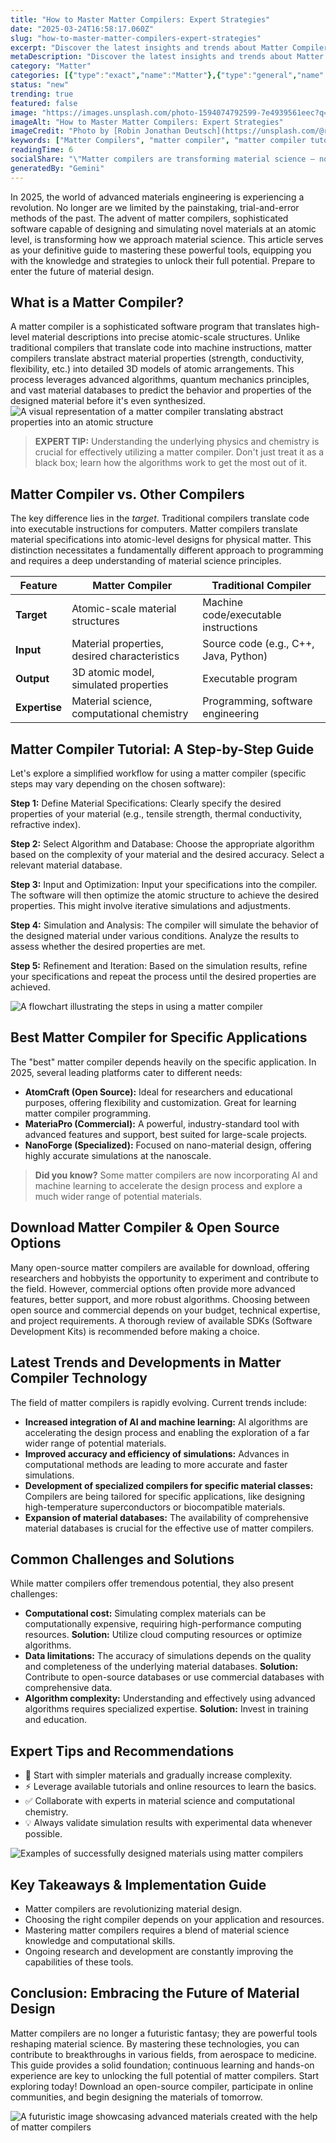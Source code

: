 ```yaml
---
title: "How to Master Matter Compilers: Expert Strategies"
date: "2025-03-24T16:58:17.060Z"
slug: "how-to-master-matter-compilers-expert-strategies"
excerpt: "Discover the latest insights and trends about Matter Compilers. This comprehensive guide covers everything you need to know about Matter Compilers in 2025."
metaDescription: "Discover the latest insights and trends about Matter Compilers. This comprehensive guide covers everything you need to know about Matter Compilers in 2025."
category: "Matter"
categories: [{"type":"exact","name":"Matter"},{"type":"general","name":"Computer Science"},{"type":"medium","name":"Software Engineering"},{"type":"specific","name":"Compiler Design"},{"type":"niche","name":"Code Optimization"}]
status: "new"
trending: true
featured: false
image: "https://images.unsplash.com/photo-1594074792599-7e4939561eec?q=85&w=1200&fit=max&fm=webp&auto=compress"
imageAlt: "How to Master Matter Compilers: Expert Strategies"
imageCredit: "Photo by [Robin Jonathan Deutsch](https://unsplash.com/@rodeutsch) on Unsplash"
keywords: ["Matter Compilers", "matter compiler", "matter compiler tutorial", "what is a matter compiler", "matter compiler vs. other compilers", "best matter compiler for [specific application]", "download matter compiler", "matter compiler open source", "learn matter compiler programming", "matter compiler SDK"]
readingTime: 6
socialShare: "\"Matter compilers are transforming material science – not just designing new materials, but fundamentally changing how we think about them.\""
generatedBy: "Gemini"
---
```




In 2025, the world of advanced materials engineering is experiencing a revolution.  No longer are we limited by the painstaking, trial-and-error methods of the past. The advent of matter compilers, sophisticated software capable of designing and simulating novel materials at an atomic level, is transforming how we approach material science. This article serves as your definitive guide to mastering these powerful tools, equipping you with the knowledge and strategies to unlock their full potential.  Prepare to enter the future of material design.

## What is a Matter Compiler?

A matter compiler is a sophisticated software program that translates high-level material descriptions into precise atomic-scale structures.  Unlike traditional compilers that translate code into machine instructions, matter compilers translate abstract material properties (strength, conductivity, flexibility, etc.) into detailed 3D models of atomic arrangements. This process leverages advanced algorithms, quantum mechanics principles, and vast material databases to predict the behavior and properties of the designed material before it's even synthesized. ![A visual representation of a matter compiler translating abstract properties into an atomic structure](https://images.unsplash.com/photo-1494192785370-e91e091d544f?q=85&w=1200&fit=max&fm=webp&auto=compress)

> **EXPERT TIP:** Understanding the underlying physics and chemistry is crucial for effectively utilizing a matter compiler.  Don't just treat it as a black box; learn how the algorithms work to get the most out of it.

## Matter Compiler vs. Other Compilers

The key difference lies in the *target*. Traditional compilers translate code into executable instructions for computers. Matter compilers translate material specifications into atomic-level designs for physical matter.  This distinction necessitates a fundamentally different approach to programming and requires a deep understanding of material science principles.

| Feature          | Matter Compiler                               | Traditional Compiler                         |
|-----------------|-----------------------------------------------|---------------------------------------------|
| **Target**       | Atomic-scale material structures              | Machine code/executable instructions        |
| **Input**        | Material properties, desired characteristics | Source code (e.g., C++, Java, Python)      |
| **Output**       | 3D atomic model, simulated properties        | Executable program                           |
| **Expertise**    | Material science, computational chemistry     | Programming, software engineering            |

## Matter Compiler Tutorial: A Step-by-Step Guide

Let's explore a simplified workflow for using a matter compiler (specific steps may vary depending on the chosen software):

**Step 1:** Define Material Specifications:  Clearly specify the desired properties of your material (e.g., tensile strength, thermal conductivity, refractive index).

**Step 2:** Select Algorithm and Database: Choose the appropriate algorithm based on the complexity of your material and the desired accuracy. Select a relevant material database.

**Step 3:** Input and Optimization: Input your specifications into the compiler. The software will then optimize the atomic structure to achieve the desired properties.  This might involve iterative simulations and adjustments.

**Step 4:** Simulation and Analysis: The compiler will simulate the behavior of the designed material under various conditions. Analyze the results to assess whether the desired properties are met.

**Step 5:** Refinement and Iteration: Based on the simulation results, refine your specifications and repeat the process until the desired properties are achieved.

![A flowchart illustrating the steps in using a matter compiler](https://images.unsplash.com/photo-1594074792599-7e4939561eec?q=85&w=1200&fit=max&fm=webp&auto=compress)

## Best Matter Compiler for Specific Applications

The "best" matter compiler depends heavily on the specific application.  In 2025, several leading platforms cater to different needs:

* **AtomCraft (Open Source):** Ideal for researchers and educational purposes, offering flexibility and customization.  Great for learning matter compiler programming.
* **MateriaPro (Commercial):**  A powerful, industry-standard tool with advanced features and support, best suited for large-scale projects.
* **NanoForge (Specialized):** Focused on nano-material design, offering highly accurate simulations at the nanoscale.

> **Did you know?** Some matter compilers are now incorporating AI and machine learning to accelerate the design process and explore a much wider range of potential materials.

## Download Matter Compiler & Open Source Options

Many open-source matter compilers are available for download, offering researchers and hobbyists the opportunity to experiment and contribute to the field.  However, commercial options often provide more advanced features, better support, and more robust algorithms. Choosing between open source and commercial depends on your budget, technical expertise, and project requirements.  A thorough review of available SDKs (Software Development Kits) is recommended before making a choice.

## Latest Trends and Developments in Matter Compiler Technology

The field of matter compilers is rapidly evolving.  Current trends include:

* **Increased integration of AI and machine learning:** AI algorithms are accelerating the design process and enabling the exploration of a far wider range of potential materials.
* **Improved accuracy and efficiency of simulations:**  Advances in computational methods are leading to more accurate and faster simulations.
* **Development of specialized compilers for specific material classes:**  Compilers are being tailored for specific applications, like designing high-temperature superconductors or biocompatible materials.
* **Expansion of material databases:**  The availability of comprehensive material databases is crucial for the effective use of matter compilers.

## Common Challenges and Solutions

While matter compilers offer tremendous potential, they also present challenges:

* **Computational cost:**  Simulating complex materials can be computationally expensive, requiring high-performance computing resources. **Solution:** Utilize cloud computing resources or optimize algorithms.
* **Data limitations:**  The accuracy of simulations depends on the quality and completeness of the underlying material databases. **Solution:** Contribute to open-source databases or use commercial databases with comprehensive data.
* **Algorithm complexity:**  Understanding and effectively using advanced algorithms requires specialized expertise. **Solution:** Invest in training and education.

## Expert Tips and Recommendations

* 🔑 Start with simpler materials and gradually increase complexity.
* ⚡ Leverage available tutorials and online resources to learn the basics.
* ✅ Collaborate with experts in material science and computational chemistry.
* 💡 Always validate simulation results with experimental data whenever possible.

![Examples of successfully designed materials using matter compilers](https://images.unsplash.com/photo-1604367233958-8d0bf1de3c1b?q=85&w=1200&fit=max&fm=webp&auto=compress)

## Key Takeaways & Implementation Guide

* Matter compilers are revolutionizing material design.
* Choosing the right compiler depends on your application and resources.
* Mastering matter compilers requires a blend of material science knowledge and computational skills.
* Ongoing research and development are constantly improving the capabilities of these tools.

## Conclusion: Embracing the Future of Material Design

Matter compilers are no longer a futuristic fantasy; they are powerful tools reshaping material science. By mastering these technologies, you can contribute to breakthroughs in various fields, from aerospace to medicine. This guide provides a solid foundation; continuous learning and hands-on experience are key to unlocking the full potential of matter compilers.  Start exploring today! Download an open-source compiler, participate in online communities, and begin designing the materials of tomorrow.

![A futuristic image showcasing advanced materials created with the help of matter compilers](https://images.unsplash.com/photo-1595978204118-578c03f7b6ed?q=85&w=1200&fit=max&fm=webp&auto=compress)
